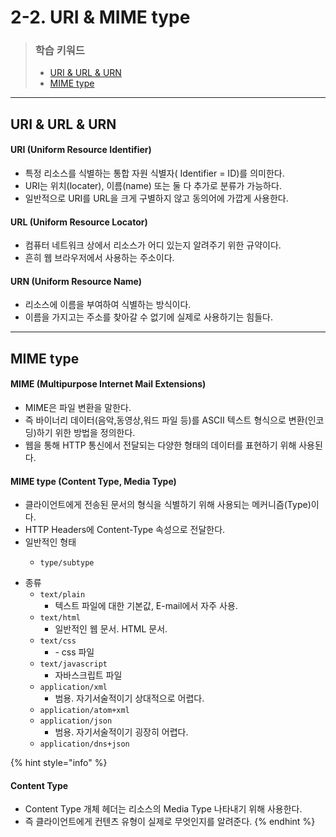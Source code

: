 # 2-2. URI & MIME type

> ### 학습 키워드
>
> * [URI & URL & URN](2-2.-uri-and-mime-type.md#uri-and-url-and-urn)
> * [MIME type](2-2.-uri-and-mime-type.md#mime-type)

***

## URI & URL & URN

#### URI (Uniform Resource Identifier)

* 특정 리소스를 식별하는 통합 자원 식별자( Identifier = ID)를 의미한다.
* URI는 위치(locater), 이름(name) 또는 둘 다 추가로 분류가 가능하다.
* 일반적으로 URI를 URL을 크게 구별하지 않고 동의어에 가깝게 사용한다.

#### URL (Uniform Resource Locator)

* 컴퓨터 네트워크 상에서 리소스가 어디 있는지 알려주기 위한 규약이다.
* 흔히 웹 브라우저에서 사용하는 주소이다.

#### URN (Uniform Resource Name)&#x20;

* 리소스에 이름을 부여하여 식별하는 방식이다.
* 이름을 가지고는 주소를 찾아갈 수 없기에 실제로 사용하기는 힘들다.

***

## MIME type

#### MIME (Multipurpose Internet Mail Extensions)

* MIME은 파일 변환을 말한다.
* 즉 바이너리 데이터(음악,동영상,워드 파일 등)를 ASCII 텍스트 형식으로 변환(인코딩)하기 위한 방법을 정의한다.
* 웹을 통해 HTTP 통신에서 전달되는 다양한 형태의 데이터를 표현하기 위해 사용된다.

#### MIME type (Content Type, Media Type)

* 클라이언트에게 전송된 문서의 형식을 식별하기 위해 사용되는 메커니즘(Type)이다.
* HTTP Headers에 Content-Type 속성으로 전달한다.
* 일반적인 형태
  * ```
    type/subtype
    ```
* 종류
  * `text/plain`&#x20;
    * 텍스트 파일에 대한 기본값, E-mail에서 자주 사용.
  * `text/html`&#x20;
    * 일반적인 웹 문서. HTML 문서.
  * `text/css`
    * \- css 파일
  * `text/javascript`
    * 자바스크립트 파일
  * `application/xml`&#x20;
    * 범용. 자기서술적이기 상대적으로 어렵다.
  * `application/atom+xml`
  * `application/json`&#x20;
    * 범용. 자기서술적이기 굉장히 어렵다.
  * `application/dns+json`

{% hint style="info" %}
#### Content Type

* Content Type 개체 헤더는 리소스의  Media Type 나타내기 위해 사용한다.
* 즉 클라이언트에게 컨텐츠 유형이 실제로 무엇인지를 알려준다.
{% endhint %}
